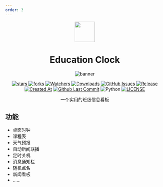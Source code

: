 ```yaml
---
order: 3
---
```


<div align="center">

<img src="/icon/Education-Clock.png" width="64"/>

# Education Clock

<ArticleMetadata />

![banner](https://s2.loli.net/2024/12/08/K8Dedr6xpkSvyPa.png)

[![stars](https://img.shields.io/github/stars/Return-Log/Education-Clock?label=Stars)](https://github.com/Return-Log/Education-Clock) [![forks](https://img.shields.io/github/forks/Return-Log/Education-Clock?label=Forks)](https://github.com/Return-Log/Education-Clock) [![Watchers](https://img.shields.io/github/watchers/Return-Log/Education-Clock?style=social)](https://github.com/Return-Log/Education-Clock/watchers) [![Downloads](https://img.shields.io/github/downloads/Return-Log/Education-Clock/total?style=social&label=Downloads&logo=github)](https://github.com/Return-Log/Education-Clock/releases/latest) [![GitHub Issues](https://img.shields.io/github/issues-search/Return-Log/Education-Clock?query=is%3Aopen&style=flat&logo=github&label=Issues&color=%233fb950)](https://github.com/Return-Log/Education-Clock/issues) [![Release](https://img.shields.io/github/v/release/Return-Log/Education-Clock?style=flat&color=%233fb950&label=发行版)](https://github.com/Return-Log/Education-Clock/releases/latest) [![Created At](https://img.shields.io/github/created-at/Return-Log/Education-Clock)](https://github.com/Return-Log/Education-Clock) [![Github Last Commit](https://img.shields.io/github/last-commit/Return-Log/Education-Clock)](https://github.com/Return-Log/Education-Clock/commits/master) ![Python](https://img.shields.io/badge/Python-3776AB?logo=python&logoColor=white&style=flat) [![LICENSE](https://img.shields.io/badge/License-GPL--3.0-red.svg "LICENSE")](https://github.com/Return-Log/Education-Clock/blob/master/LICENSE)

一个实用的班级信息看板

</div>

<GitHubCard owner="Return-Log" repo="Education-Clock" />

## 功能
- 桌面时钟
- 课程表
- 天气预报
- 自动新闻联播
- 定时关机
- 消息通知栏
- 随机点名
- 新闻看板
- ……